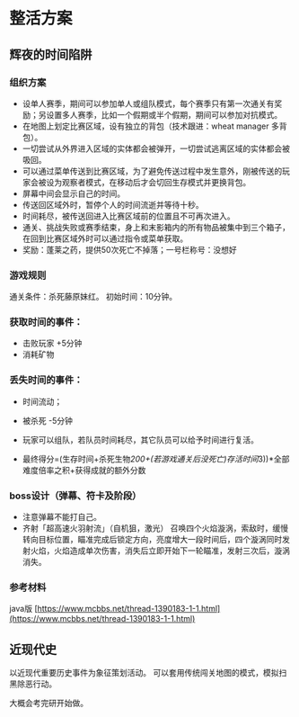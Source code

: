 # 整活方案
## 辉夜的时间陷阱
### 组织方案 
- 设单人赛季，期间可以参加单人或组队模式，每个赛季只有第一次通关有奖励；另设置多人赛季，比如一个假期或半个假期，期间可以参加对抗模式。 
- 在地图上划定比赛区域，设有独立的背包（技术跟进：wheat manager 多背包）。 
- 一切尝试从外界进入区域的实体都会被弹开，一切尝试逃离区域的实体都会被吸回。 
- 可以通过菜单传送到比赛区域，为了避免传送过程中发生意外，刚被传送的玩家会被设为观察者模式，在移动后才会切回生存模式并更换背包。 
- 屏幕中间会显示自己的时间。 
- 传送回区域外时，暂停个人的时间流逝并等待十秒。 
- 时间耗尽，被传送回进入比赛区域前的位置且不可再次进入。 
- 通关、挑战失败或赛季结束，身上和末影箱内的所有物品被集中到三个箱子，在回到比赛区域外时可以通过指令或菜单获取。 
- 奖励：蓬莱之药，提供50次死亡不掉落；一号栏称号：没想好 
 
### 游戏规则 
通关条件：杀死藤原妹红。 
初始时间：10分钟。 
 
### 获取时间的事件： 
- 击败玩家 +5分钟 
- 消耗矿物 
 
### 丢失时间的事件： 
- 时间流动； 
- 被杀死 -5分钟 
 
- 玩家可以组队，若队员时间耗尽，其它队员可以给予时间进行复活。 
 
- 最终得分=(生存时间+杀死生物*200+(若游戏通关后没死亡)存活时间*3))*全部难度倍率之积+获得成就的额外分数 
 
### boss设计（弹幕、符卡及阶段） 
- 注意弹幕不能打自己。 
- 齐射「超高速火羽射流」（自机狙，激光） 
召唤四个火焰漩涡，索敌时，缓慢转向目标位置，瞄准完成后锁定方向，亮度增大一段时间后，四个漩涡同时发射火焰，火焰造成单次伤害，消失后立即开始下一轮瞄准，发射三次后，漩涡消失。 
 
### 参考材料
java版 [https://www.mcbbs.net/thread-1390183-1-1.html](https://www.mcbbs.net/thread-1390183-1-1.html)
## 近现代史 
以近现代重要历史事件为象征策划活动。 
可以套用传统闯关地图的模式，模拟扫黑除恶行动。 
 
大概会考完研开始做。